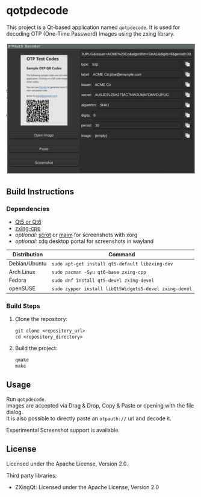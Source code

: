 # qotpdecode

This project is a Qt-based application named `qotpdecode`. It is used for decoding OTP (One-Time Password) images using the zxing library.

![Screenshot](assets/screenshot.png)

## Build Instructions

### Dependencies

* [Qt5 or Qt6](https://www.qt.io/download)
* [zxing-cpp](https://github.com/zxing-cpp/zxing-cpp)
* *optional:* [scrot](https://github.com/resurrecting-open-source-projects/scrot) or [maim](https://github.com/naelstrof/maim) for screenshots with xorg
* *optional:* xdg desktop portal for screenshots in wayland

| Distribution | Command                                 |
|--------------|-----------------------------------------|
| Debian/Ubuntu| `sudo apt-get install qt5-default libzxing-dev` |
| Arch Linux   | `sudo pacman -Syu qt6-base zxing-cpp`           |
| Fedora       | `sudo dnf install qt5-devel zxing-devel`         |
| openSUSE     | `sudo zypper install libQt5Widgets5-devel zxing-devel` |

### Build Steps

1. Clone the repository:
   
   ```
   git clone <repository_url>
   cd <repository_directory>
   ```

2. Build the project:
   
   ```
   qmake
   make
   ```

## Usage

Run `qotpdecode`.  
Images are accepted via Drag & Drop, Copy & Paste or opening with the file dialog.  
It is also possible to directly paste an `otpauth://` url and decode it.

Experimental Screenshot support is available.

## License

Licensed under the Apache License, Version 2.0.

Third party libraries:

* ZXingQt: Licensed under the Apache License, Version 2.0
